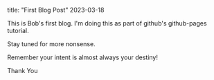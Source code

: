 title: "First Blog Post"
2023-03-18

This is Bob's first blog.
I'm doing this as part of github's github-pages tutorial.

Stay tuned for more nonsense.

Remember your intent is almost always your destiny!

Thank You


